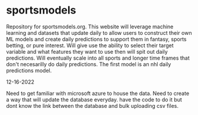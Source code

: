 # sportsmodels

Repository for sportsmodels.org. This website will leverage machine learning and datasets that update daily to allow users to construct their own ML models and create daily predictions to support them in fantasy, sports betting, or pure interest. Will give use the ability to select their target variable and what features they want to use then will spit out daily predictions. Will eventually scale into all sports and longer time frames that don't necesarilly do daily predictions. The first model is an nhl daily predictions model.


12-16-2022

Need to get familiar with microsoft azure to house the data. Need to create a way that will update the database everyday. have the code to do it but dont know the link between the database and bulk uploading csv files.
